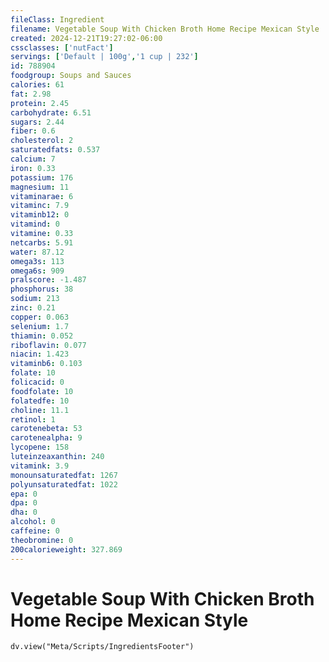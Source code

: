 ```yaml
---
fileClass: Ingredient
filename: Vegetable Soup With Chicken Broth Home Recipe Mexican Style
created: 2024-12-21T19:27:02-06:00
cssclasses: ['nutFact']
servings: ['Default | 100g','1 cup | 232']
id: 788904
foodgroup: Soups and Sauces
calories: 61
fat: 2.98
protein: 2.45
carbohydrate: 6.51
sugars: 2.44
fiber: 0.6
cholesterol: 2
saturatedfats: 0.537
calcium: 7
iron: 0.33
potassium: 176
magnesium: 11
vitaminarae: 6
vitaminc: 7.9
vitaminb12: 0
vitamind: 0
vitamine: 0.33
netcarbs: 5.91
water: 87.12
omega3s: 113
omega6s: 909
pralscore: -1.487
phosphorus: 38
sodium: 213
zinc: 0.21
copper: 0.063
selenium: 1.7
thiamin: 0.052
riboflavin: 0.077
niacin: 1.423
vitaminb6: 0.103
folate: 10
folicacid: 0
foodfolate: 10
folatedfe: 10
choline: 11.1
retinol: 1
carotenebeta: 53
carotenealpha: 9
lycopene: 158
luteinzeaxanthin: 240
vitamink: 3.9
monounsaturatedfat: 1267
polyunsaturatedfat: 1022
epa: 0
dpa: 0
dha: 0
alcohol: 0
caffeine: 0
theobromine: 0
200calorieweight: 327.869
---
```


# Vegetable Soup With Chicken Broth Home Recipe Mexican Style

```dataviewjs
dv.view("Meta/Scripts/IngredientsFooter")
```